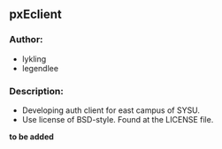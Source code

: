## pxEclient

### Author:

* lykling
* legendlee

### Description:

* Developing auth client for east campus of SYSU.
* Use license of BSD-style. Found at the LICENSE file.


__to be added__
